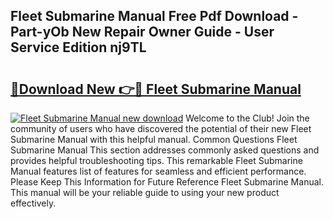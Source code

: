 ## Fleet Submarine Manual Free Pdf Download - Part-yOb New Repair Owner Guide - User Service Edition nj9TL

# <h2><a href="http://bc14273.oget.top/?id=Fleet+Submarine+Manual">🔗Download New 👉🔴 Fleet Submarine Manual</a></h2>

[![Fleet Submarine Manual new download](https://i.imgur.com/5g1atiW.png)](http://bc14273.oget.top/?id=Fleet+Submarine+Manual)
Welcome to the Club! Join the community of users who have discovered the potential of their new Fleet Submarine Manual with this helpful manual. Common Questions Fleet Submarine Manual This section addresses commonly asked questions and provides helpful troubleshooting tips. This remarkable Fleet Submarine Manual features list of features for seamless and efficient performance. Please Keep This Information for Future Reference Fleet Submarine Manual. This manual will be your reliable guide to using your new product effectively.
